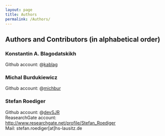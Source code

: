 ```yaml
---
layout: page
title: Authors
permalink: /Authors/
---
```


## Authors and Contributors (in alphabetical order)

### Konstantin A. Blagodatskikh
Github account: @[kablag](https://github.com/kablag)

### Michal Burdukiewicz
Github account: @[michbur](https://github.com/michbur) 

### Stefan Roediger 
Github account: @[devSJR](https://github.com/devSJR)  
ReasearchGate account: http://www.researchgate.net/profile/Stefan_Roediger  
Mail: stefan.roediger[at]hs-lausitz.de  





